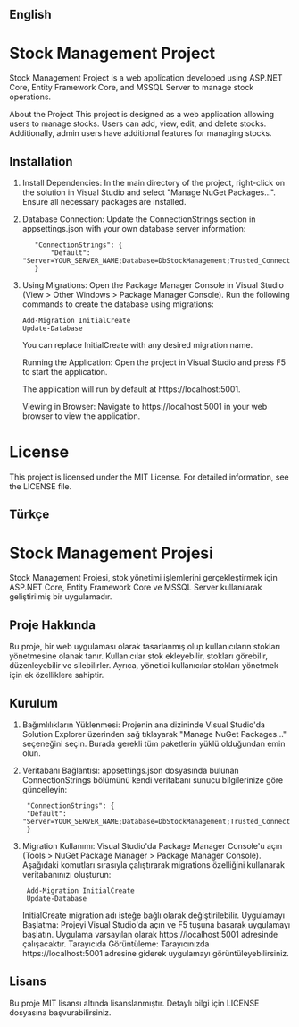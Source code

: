 ## English

# Stock Management Project

Stock Management Project is a web application developed using ASP.NET Core, Entity Framework Core, and MSSQL Server to manage stock operations.

About the Project
This project is designed as a web application allowing users to manage stocks. Users can add, view, edit, and delete stocks. Additionally, admin users have additional features for managing stocks.

## Installation

1. Install Dependencies: In the main directory of the project, right-click on the solution in Visual Studio and select "Manage NuGet Packages...". Ensure all necessary packages are installed.

2. Database Connection: Update the ConnectionStrings section in appsettings.json with your own database server information:
   
          "ConnectionStrings": {
              "Default": "Server=YOUR_SERVER_NAME;Database=DbStockManagement;Trusted_Connection=True;TrustServerCertificate=true"
          }

3. Using Migrations: Open the Package Manager Console in Visual Studio (View > Other Windows > Package Manager Console). Run the following commands to create the database using migrations:

       Add-Migration InitialCreate
       Update-Database

    You can replace InitialCreate with any desired migration name.

    Running the Application: Open the project in Visual Studio and press F5 to start the application.

    The application will run by default at https://localhost:5001.

    Viewing in Browser: Navigate to https://localhost:5001 in your web browser to view the application.

# License

This project is licensed under the MIT License. For detailed information, see the LICENSE file.


## Türkçe

# Stock Management Projesi

Stock Management Projesi, stok yönetimi işlemlerini gerçekleştirmek için ASP.NET Core, Entity Framework Core ve MSSQL Server kullanılarak geliştirilmiş bir uygulamadır.

## Proje Hakkında
Bu proje, bir web uygulaması olarak tasarlanmış olup kullanıcıların stokları yönetmesine olanak tanır. Kullanıcılar stok ekleyebilir, stokları görebilir, düzenleyebilir ve silebilirler. Ayrıca, yönetici kullanıcılar stokları yönetmek için ek özelliklere sahiptir.

## Kurulum

1. Bağımlılıkların Yüklenmesi: Projenin ana dizininde Visual Studio'da Solution Explorer üzerinden sağ tıklayarak "Manage NuGet Packages..." seçeneğini seçin. Burada gerekli tüm paketlerin yüklü olduğundan emin olun.

2. Veritabanı Bağlantısı: appsettings.json dosyasında bulunan ConnectionStrings bölümünü kendi veritabanı sunucu bilgilerinize göre güncelleyin:

        "ConnectionStrings": {
        "Default": "Server=YOUR_SERVER_NAME;Database=DbStockManagement;Trusted_Connection=True;TrustServerCertificate=true"
        }


3. Migration Kullanımı: Visual Studio'da Package Manager Console'u açın (Tools > NuGet Package Manager > Package Manager Console). Aşağıdaki komutları sırasıyla çalıştırarak migrations özelliğini kullanarak veritabanınızı oluşturun:


        Add-Migration InitialCreate
        Update-Database

    InitialCreate migration adı isteğe bağlı olarak değiştirilebilir.
    Uygulamayı Başlatma: Projeyi Visual Studio'da açın ve F5 tuşuna basarak uygulamayı başlatın.
    Uygulama varsayılan olarak https://localhost:5001 adresinde çalışacaktır.
    Tarayıcıda Görüntüleme: Tarayıcınızda https://localhost:5001 adresine giderek uygulamayı görüntüleyebilirsiniz.

## Lisans

Bu proje MIT lisansı altında lisanslanmıştır. Detaylı bilgi için LICENSE dosyasına başvurabilirsiniz.



